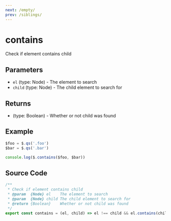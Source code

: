 ```yaml
---
next: /empty/
prev: /siblings/
---
```


# contains

Check if element contains child

## Parameters

- `el` (type: Node) - The element to search
- `child` (type: Node) - The child element to search for

## Returns

- (type: Boolean) - Whether or not child was found

## Example

```js
$foo = $.qs('.foo')
$bar = $.qs('.bar')

console.log($.contains($foo, $bar))
```

## Source Code

```js
/**
 * Check if element contains child
 * @param  {Node} el    The element to search
 * @param  {Node} child The child element to search for
 * @return {Boolean}    Whether or not child was found
 */
export const contains = (el, child) => el !== child && el.contains(child)
```
